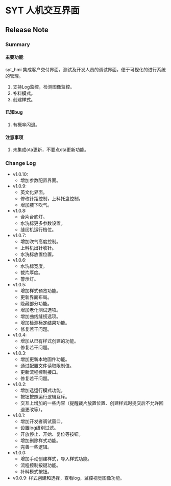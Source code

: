 # SYT 人机交互界面
## Release Note
### Summary
#### 主要功能
syt_hmi 集成客户交付界面，测试及开发人员的调试界面，便于可视化的进行系统的管理。

1. 支持Log监控，检测图像监控。
2. 补料模式。
3. 创建样式。

#### 已知bug
1. 有概率闪退。
#### 注意事项
1. 未集成ota更新，不要点ota更新功能。

### Change Log
- v1.0.10:
    - 增加参数配置界面。
- v1.0.9:
    - 英文化界面。
    - 修改针距控制，上料托盘控制。
    - 增加腋下吹气。
- v1.0.8:
    - 合片台底灯。
    - 水洗标更多参数设置。
    - 缝纫机运行档位。
- v1.0.7:
    - 增加吹气高度控制。
    - 上料机出针收针。
    - 水洗标放置位置。
- v1.0.6:
    - 水洗标宽度。
    - 裁片厚度。
    - 警示灯。
- v1.0.5:
    - 增加样式预览功能。
    - 更新界面布局。
    - 隐藏部分功能。
    - 增加老化测试选项。
    - 增加曲线缝纫选项。
    - 增加检测标定结果功能。
    - 修复若干问题。
- v1.0.4:
    - 增加从已有样式创建的功能。
    - 修复若干问题。
- v1.0.3:
    - 增加更新本地固件功能。
    - 通过配置文件读取限制值。
    - 更新流程控制接口。
    - 修复若干问题。
- v1.0.2:
    - 增加选运行模式功能。
    - 按钮按照运行逻辑互斥。
    - 交互上增加的一些内容（提醒裁片放置位置、创建样式时提交后不允许回退更改等）。
- v1.0.1:
    - 增加开发者调试窗口。
    - 设置log级别过滤。
    - 开放停止、开始、复位等按钮。
    - 增加删除样式功能。
    - 完善一些逻辑。
- v1.0.0:
    - 增加手动创建样式，导入样式功能。
    - 流程控制按键功能。
    - 补料模式按钮。
- v0.0.9: 样式创建和选择，查看log，监控视觉图像功能。
